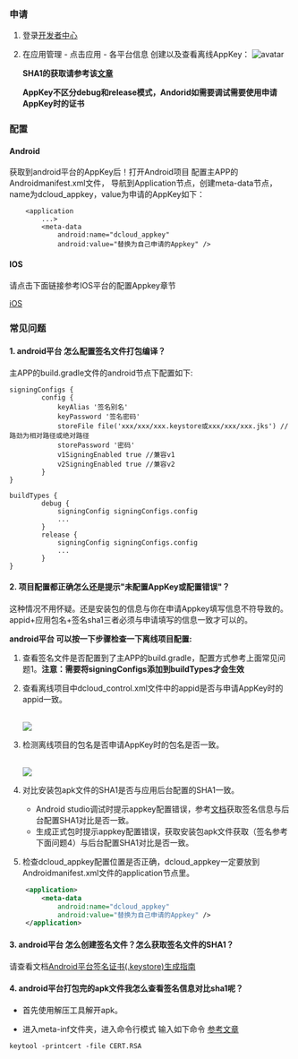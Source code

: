 ### 申请
1. 登录[开发者中心](https://dev.dcloud.net.cn)
2. 在应用管理 - 点击应用 - 各平台信息 创建以及查看离线AppKey：
 ![avatar](https://native-res.dcloud.net.cn/images/nativesdk/77A2D811-07FA-43cb-B823-85D08181B3E1.png)
 
    **SHA1的获取请参考该[文章](https://ask.dcloud.net.cn/article/35777)**
    
    **AppKey不区分debug和release模式，Andorid如需要调试需要使用申请AppKey时的证书**

### 配置

#### Android

获取到android平台的AppKey后！打开Android项目 配置主APP的Androidmanifest.xml文件， 导航到Application节点，创建meta-data节点，name为dcloud_appkey，value为申请的AppKey如下：

```
	<application
        ...>
        <meta-data
            android:name="dcloud_appkey"
            android:value="替换为自己申请的Appkey" />
```

#### IOS

请点击下面链接参考IOS平台的配置Appkey章节

[iOS](https://nativesupport.dcloud.net.cn/AppDocs/usesdk/ios)


### 常见问题

#### 1. android平台 怎么配置签名文件打包编译？

主APP的build.gradle文件的android节点下配置如下:
```
signingConfigs {
        config {
            keyAlias '签名别名'
            keyPassword '签名密码'
            storeFile file('xxx/xxx/xxx.keystore或xxx/xxx/xxx.jks') // 路劲为相对路径或绝对路径
            storePassword '密码'
            v1SigningEnabled true //兼容v1
            v2SigningEnabled true //兼容v2
        }
}

buildTypes {
        debug {
            signingConfig signingConfigs.config
            ...
        }
        release {
            signingConfig signingConfigs.config
            ...
        }
}
```

#### 2. 项目配置都正确怎么还是提示"未配置AppKey或配置错误"？

这种情况不用怀疑。还是安装包的信息与你在申请Appkey填写信息不符导致的。 appid+应用包名+签名sha1三者必须与申请填写的信息一致才可以的。

**android平台 可以按一下步骤检查一下离线项目配置:**

1. 查看签名文件是否配置到了主APP的build.gradle，配置方式参考上面常见问题1。**注意：需要将signingConfigs添加到buildTypes才会生效**

2. 查看离线项目中dcloud_control.xml文件中的appid是否与申请AppKey时的appid一致。

	<br/><img src='https://native-res.dcloud.net.cn/images/uniapp/nativedocs/Android/appid%E4%B8%80%E8%87%B4.png' style="max-width:70%"/>

3. 检测离线项目的包名是否申请AppKey时的包名是否一致。

	<br/><img src='https://native-res.dcloud.net.cn/images/uniapp/nativedocs/Android/%E5%8C%85%E5%90%8D%E4%B8%80%E8%87%B4.png' style="max-width:70%"/>

4. 对比安装包apk文件的SHA1是否与应用后台配置的SHA1一致。
	+ Android studio调试时提示appkey配置错误，参考[文档](/AppDocs/package/android?id=查看签名信息)获取签名信息与后台配置SHA1对比是否一致。
	+ 生成正式包时提示appkey配置错误，获取安装包apk文件获取（签名参考下面问题4）与后台配置SHA1对比是否一致。

5. 检查dcloud_appkey配置位置是否正确，dcloud_appkey一定要放到Androidmanifest.xml文件的application节点里。

```xml
	<application>
        <meta-data
            android:name="dcloud_appkey"
            android:value="替换为自己申请的Appkey" />
	</application>
```

#### 3. android平台 怎么创建签名文件？怎么获取签名文件的SHA1？

请查看文档[Android平台签名证书(.keystore)生成指南](https://ask.dcloud.net.cn/article/35777)

#### 4. android平台打包完的apk文件我怎么查看签名信息对比sha1呢？

+ 首先使用解压工具解开apk。

+ 进入meta-inf文件夹，进入命令行模式 输入如下命令 [参考文章](https://www.jianshu.com/p/d141cbcf2476)
```
keytool -printcert -file CERT.RSA
```

   
